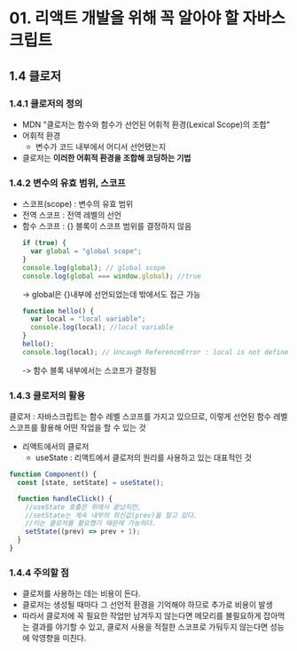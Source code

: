 # 01. 리액트 개발을 위해 꼭 알아야 할 자바스크립트

## 1.4 클로저

### 1.4.1 클로저의 정의

- MDN "클로저는 함수와 함수가 선언된 어휘적 환경(Lexical Scope)의 조합"
- 어휘적 환경
  - 변수가 코드 내부에서 어디서 선언됐는지
- 클로저는 **이러한 어휘적 환경을 조합해 코딩하는 기법**

### 1.4.2 변수의 유효 범위, 스코프

- 스코프(scope) : 변수의 유효 범위
- 전역 스코프 : 전역 레벨의 선언
- 함수 스코프 : {} 블록이 스코프 범위를 결정하지 않음
  ```javascript
  if (true) {
    var global = "global scope";
  }
  console.log(global); // global scope
  console.log(global === window.global); //true
  ```
  -> global은 {}내부에 선언되었는데 밖에서도 접근 가능
  ```javascript
  function hello() {
    var local = "local variable";
    console.log(local); //local variable
  }
  hello();
  console.log(local); // Uncaugh ReferenceError : local is not defined
  ```
  -> 함수 블록 내부에서는 스코프가 결정됨

### 1.4.3 클로저의 활용

클로저 : 자바스크립트는 함수 레벨 스코프를 가지고 있으므로, 이렇게 선언된 함수 레벨 스코프를 활용해 어떤 작업을 할 수 있는 것

- 리액트에서의 클로저
  - useState : 리액트에서 클로저의 원리를 사용하고 있는 대표적인 것

```javascript
function Component() {
  const [state, setState] = useState();

  function handleClick() {
    //useState 호출은 위에서 끝났지만,
    //setState는 계속 내부의 최신값(prev)을 알고 있다.
    //이는 클로저를 활요했기 때문에 가능하다.
    setState((prev) => prev + 1);
  }
}
```

### 1.4.4 주의할 점

- 클로저를 사용하는 데는 비용이 든다.
- 클로저는 생성될 때마다 그 선언적 환경을 기억해야 하므로 추가로 비용이 발생
- 따라서 클로저에 꼭 필요한 작업만 남겨두지 않는다면 메모리를 불필요하게 잡아먹는 결과를 야기할 수 있고, 클로저 사용을 적절한 스코프로 가둬두지 않는다면 성능에 악영향을 미친다.
